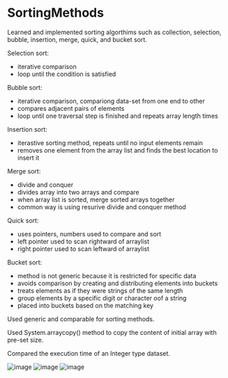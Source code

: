 # SortingMethods
Learned and implemented sorting algorthims such as collection, selection, bubble, insertion, merge, quick, and bucket sort.

Selection sort:
- iterative comparison
- loop until the condition is satisfied

Bubble sort:
- iterative comparison, compariong data-set from one end to other
- compares adjacent pairs of elements
- loop until one traversal step is finished and repeats array length times

Insertion sort:
- iterastive sorting method, repeats until no input elements remain
- removes one element from the array list and finds the best location to insert it

Merge sort:
- divide and conquer
- divides array into two arrays and compare
- when array list is sorted, merge sorted arrays together
- common way is using resurive divide and conquer method

Quick sort:
- uses pointers, numbers used to compare and sort
- left pointer used to scan rightward of arraylist
- right pointer used to scan leftward of arraylist

Bucket sort:
- method is not generic because it is restricted for specific data
- avoids comparison by creating and distributing elements into buckets
- treats elements as if they were strings of the same length
- group elements by a specific digit or character oof a string
- placed into buckets based on the matching key

Used generic and comparable for sorting methods.

Used System.arraycopy() method to copy the content of initial array with pre-set size.

Compared the execution time of an Integer type dataset.

![image](https://user-images.githubusercontent.com/92288227/221113074-8e04174c-cf80-456f-b219-be06298b4fe0.png)
![image](https://user-images.githubusercontent.com/92288227/221113688-dd57721f-0846-4c62-8d76-cd0c230493e4.png)
![image](https://user-images.githubusercontent.com/92288227/221113728-99c663bf-cf4c-4151-84ba-0f4da0102617.png)

